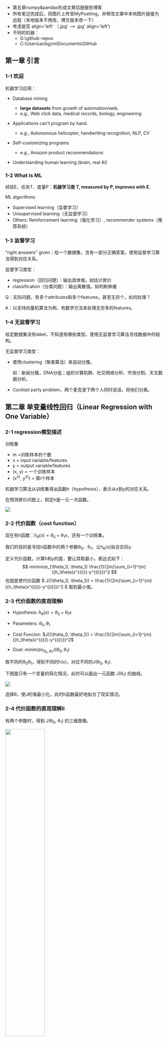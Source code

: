 - 第五章numpy&pandas形成文章后链接到博客
- 所有笔记完成后，将图片上传至MyPostImg，并修改文章中本地图片链接为远程（本地版本不用改，博文版本改一下）
- 考虑是否 align='left' （.jpg' --> .jpg' align='left')
- 不同的机器：
  - G:\github-repos
  - C:\Users\acbgzm\Documents\GitHub

## 第一章 引言

### 1-1 欢迎

机器学习应用：

- Database mining
  - **large datasets** from growth of automation/web.
  - e.g., Web click data, medical records, biology, engineering

- Applications can't program by hand.
  - e.g., Autonomous helicopter, handwriting recognition, NLP, CV
- Self-customizing programs
  - e.g., Amazon product recommendations

- Understanding human learning (brain, real AI)



### 1-2 What is ML

经验E、任务T、度量P：**机器学习是 T, measured by P, improves with E.**

ML algorithms:

- Supervised learning（监督学习）
- Unsupervised learning（无监督学习）
- Others: Reinforcement learning（强化学习）, recommender systems（推荐系统）



### 1-3 监督学习

"right answers" given：给一个数据集，含有一部分正确答案。使用监督学习算法得到对应关系。

监督学习类型：

- regression（回归问题）：输出具体值。如估计房价
- classification（分类问题）：输出离散值。如判断肿瘤

Q：实际问题，有多个attributes和多个features，甚至无穷个，如何处理？

A：以支持向量机算法为例，有数学方法来处理无穷多的features。



### 1-4 无监督学习

给定数据集没有label，不知道有哪些类型。使用无监督学习算法寻找数据中的结构。

无监督学习类型：

- 使用clustering（聚类算法）来自动分簇。

  如：新闻分簇，DNA分组；组织计算机群、社交网络分析、市场分割、天文数据分析。

- Cocktail party problem，两个麦克录下两个人同时说话，将他们分离。





## 第二章 单变量线性回归（Linear Regression with One Variable）

### 2-1 regression模型描述

训练集

- m =训练样本的个数
- x = input variable/features
- y = output variable/features
- (x, y) = 一个训练样本
- (x<sup>(i)</sup>, y<sup>(i)</sup>) = 第i个样本



机器学习算法从训练集得出函数h（hypothesis），表示从x到y的对应关系。

在预测房价问题上，假定h是一元一次函数。

<img src='C:\Users\acbgzm\Documents\GitHub\MyPostImage\ml-notes-img\andrewng\1.jpg' />




### 2-2 代价函数（cost function）

现在有h函数：$h_\theta(x) = \theta_0 + \theta_1x$，还有一个训练集。

我们的目的是寻找h函数中的两个参数θ<sub>0</sub>、θ<sub>1</sub>，让h<sub>θ</sub>(x)拟合实际y.

定义代价函数，计算h和y的差，要让其取最小，表达式如下：
$$
minimize_{\theta_0, \theta_1}  \frac{1}{2m}\sum_{i=1}^{m}({h_\theta(x^{(i)})-y^{(i)}})^2
$$
也就是使代价函数  $ J({\theta_0, \theta_1}) = \frac{1}{2m}\sum_{i=1}^{m}({h_\theta(x^{(i)})-y^{(i)}})^2 $  取到最小值。



### 2-3 代价函数的直观理解I

- Hypothesis:		$h_\theta(x) = \theta_0 + \theta_1x$

- Parameters:		$\theta_0, \theta_1$

- Cost Funcion:	 $J({\theta_0, \theta_1}) = \frac{1}{2m}\sum_{i=1}^{m}({h_\theta(x^{(i)})-y^{(i)}})^2$

- Goal:					$minimize_{\theta_0, \theta_1} J({\theta_0, \theta_1})$ 

取不同的θ<sub>0</sub>θ<sub>1</sub>，得到不同的h(x)，对应不同的J(θ<sub>0</sub>, θ<sub>1</sub>).

下图是只有一个变量的简化情况，此时可以画出一元函数 J(θ<sub>1</sub>) 的曲线。

<img src='C:\Users\acbgzm\Documents\GitHub\MyPostImage\ml-notes-img\andrewng\2.jpg' />

选择θ，使J的值最小化。此时h函数最好地拟合了现实情况。



### 2-4 代价函数的直观理解II

有两个参数时，得到 J(θ<sub>0</sub>, θ<sub>1</sub>) 的三维图像。

<img src='C:\Users\acbgzm\Documents\GitHub\MyPostImage\ml-notes-img\andrewng\3.jpg'  width="50%" height="50%"/>

可以用等高线图在平面上展示。中心点处函数值最小。

<img src='C:\Users\acbgzm\Documents\GitHub\MyPostImage\ml-notes-img\andrewng\4.jpg'  width="50%" height="50%"/>

我们希望有一个算法，来**自动找到使 J 最小的参数 θ** .



### 2-5 梯度下降（gradient descent）

1. 开始时，给θ设置初始值；

2. 改变θ，使 J 的值减少，直到取到了局部最小值；

3. 重复上个过程。

直观解释：

<img src='C:\Users\acbgzm\Documents\GitHub\MyPostImage\ml-notes-img\andrewng\5.jpg'  width="50%" height="50%"/>

​		不同的初始点可能走到不同的结束点。

数学解释：

<img src='C:\Users\acbgzm\Documents\GitHub\MyPostImage\ml-notes-img\andrewng\6.jpg'  width="70%" height="70%"/>

​		α 是学习率，表示梯度下降的步幅大小。偏导数表示梯度下降的方向。

​		需要注意的是，要让多个 θ 同时更新。先计算多个temp值，再一起赋新值。



### 2-6  梯度下降的直观理解

偏导数的直观解释：

<img src='C:\Users\acbgzm\Documents\GitHub\MyPostImage\ml-notes-img\andrewng\7.jpg'  width="50%" height="50%"/>

​		以单个变量的函数为例。偏导数的值保s证了 θ 一定朝 J 下降的方向变化。

学习率 α 的直观解释：

<img src='C:\Users\acbgzm\Documents\GitHub\MyPostImage\ml-notes-img\andrewng\8.jpg'  width="50%" height="50%"/>

​		α 太小，步数太多；α 太大，会导致无法收敛甚至发散。

在到达optimum点后，偏导数值为0，梯度下降算法就什么也不做了。

当学习率 α 不变时，梯度下降进行的过程中，偏导数通常会变小，因此每一步下降幅度会减小。

因此在接近局部最小值时，步子会变小。

<img src='C:\Users\acbgzm\Documents\GitHub\MyPostImage\ml-notes-img\andrewng\9.jpg'  width="50%" height="50%"/>



### 2-7 线性回归的梯度下降

<img src='C:\Users\acbgzm\Documents\GitHub\MyPostImage\ml-notes-img\andrewng\10.jpg'  width="70%" height="70%"/>

<img src='C:\Users\acbgzm\Documents\GitHub\MyPostImage\ml-notes-img\andrewng\11.jpg'  width="70%" height="70%"/>

这个梯度下降算法称为 **batch** 梯度下降。

​		原因是：每一步梯度下降，都计算了**整个训练集m个样本**的插值平方总和。

​		也有方法不全览整个训练集，每次只关注小子集。这将在之后介绍。

接下来的课：

- 在线性代数上，存在一个解法，可以在不需要多步梯度下降的情况下，也能解出代价函数的最小值，这是另一种称为正规方程(**normal equations**)的方法。实际上在数据量较大的情况下，梯度下降法比正规方程要更适用一些。
- 梯度下降的通用算法





## 第三章 线性代数

### 3-1 矩阵和向量

向量是一个 n × 1 的矩阵。

默认的下标从1开始。



### 3-2 加法和标量乘法



### 3-3 矩阵与向量相乘

一元线性回归可以转换成矩阵和向量相乘。

下图是矩阵和向量的构造方法，以及代码。

<img src='C:\Users\acbgzm\Documents\GitHub\MyPostImage\ml-notes-img\andrewng\12.jpg'  width="70%" height="70%"/>



### 3-4 矩阵乘法

<img src='C:\Users\acbgzm\Documents\GitHub\MyPostImage\ml-notes-img\andrewng\13.jpg' />



### 3-5 矩阵乘法的性质

矩阵乘法是：

- 不可交换的 A × B ≠ B × A 
- 可结合的  (A × B)× C = A ×(B× C）

单位矩阵 I ：

- A · I = I · A = A



### 3-6 逆、转置

矩阵的逆

- AA<sup>-1</sup> = A<sub>-1</sub>A = I ，A是满秩方阵

矩阵的转置

- A<sup>T</sup><sub>ij</sub> = A<sub>ji</sub>





-----

## 第四章 多变量线性回归（Linear Regression with Multiple Variables）

### 4-1 多维特征

从只有1个变量的情况，推广到有m组n维特征的情况。

$h_\theta(x) = \theta_0 + \theta_1x_1 + \theta_2x_2 + ... + \theta_nx_n$

设x<sub>0</sub> = 1，则$h_\theta(x) = \theta^Tx$（写成向量内积表达式）



### 4.2 多变量梯度下降

<img src='C:\Users\acbgzm\Documents\GitHub\MyPostImage\ml-notes-img\andrewng\14.jpg'  width="70%" height="70%"/>



### <span id="4.3">4.3 梯度下降技巧1-特征缩放</span>

当多个特征取值范围相差很大，梯度下降收敛得很慢。

因此，进行**Feature Scaling**，将每个特征都控制在约 -1 ≤ x<sub>i</sub> ≤ 1 的范围内。

<img src='C:\Users\acbgzm\Documents\GitHub\MyPostImage\ml-notes-img\andrewng\15.jpg'  width="70%" height="70%"/>

 除了除以最大值，还有一个均值归一化的工作（**mean normalization**），让特征的均值接近0.

具体做法是用 （x<sub>i</sub> - μ<sub>i</sub>）代替 x<sub>i</sub>。

<img src='C:\Users\acbgzm\Documents\GitHub\MyPostImage\ml-notes-img\andrewng\16.jpg'  width="70%" height="70%"/>



### <span id="4.4">4.4 梯度下降技巧2-学习率</span>

绘制随迭代次数增加，代价函数值的变化图象，来确定梯度下降算法在正常运行。

也可以用设置阈值（检测平滑）的方式自动测试，但确定阈值是困难的。看图像在大多数时候更方便直观。

<img src='C:\Users\acbgzm\Documents\GitHub\MyPostImage\ml-notes-img\andrewng\17.jpg' />

当代价函数曲线是上升的或不收敛，通常的解决方法是使用更小的 α 值。

α 太小会让收敛变得很慢，多试几次，选一个合适的 α 值。



### <span id="4.5">4.5 选择合适的特征和多项式回归（polynomial regression）</span>

通过对函数图像的了解，和对数据的了解，**选择合适的特征**，来获得更好的模型。

如预测房屋价格，可以选择房屋的size，或者房屋的宽度等特征。

用多项式回归（**polynomial regression**）来理解选择特征：

<img src='C:\Users\acbgzm\Documents\GitHub\MyPostImage\ml-notes-img\andrewng\18.jpg' />

​		作简单的处理来拟合多项式模型：让x<sub>i</sub>为size的i次方，或对size开方。

​		在这种指数变换的情况下，做特征scaling是很有必要的。

也有些算法能够观察给出的数据，**自动**选择特征。



### 4.6 正规方程

对于某些**线性回归问题**，正规方程可以求解参数 θ 的最优值。

**正规方程：**

当 θ 是一个实数，让代价函数导数为0，可以解出 θ 的值。（函数求极小值，找导数为 0 的点）

推广到 θ 是向量，通过设置代价函数的偏导数为0，求解 θ 。

<img src='C:\Users\acbgzm\Documents\GitHub\MyPostImage\ml-notes-img\andrewng\19.jpg'  width="70%" height="70%"/>

具体做法：构造 m*(n+1) 矩阵 X 和 m 维向量 y ，用最小二乘法计算 θ 。

<img src='C:\Users\acbgzm\Documents\GitHub\MyPostImage\ml-notes-img\andrewng\20.jpg'  width="70%" height="70%"/>



<img src='C:\Users\acbgzm\Documents\GitHub\MyPostImage\ml-notes-img\andrewng\21.jpg'  width="70%" height="70%"/>

**使用正规方程法，不需要做特征scaling。**



线性回归问题的求解参数 θ：

- 梯度下降：在减小代价函数的过程中，**迭代变换  θ ** 。
  - 需要选择 α 并进行需要多次迭代

- 正规方程：**解析求解，只需一步**。
  - n 很大时，(X<sup>T</sup>X)<sup>-1</sup> 很难算（n10000时是进行选择的边缘）



### <span id="4.7">4.7 *正规方程及不可逆性</span>

使用正规方程求解参数 $\theta = (X^TX)^{-1}X^Ty$ 时，如果：

**X<sup>T</sup>X不可逆**时（其实发生得很少）

- 咋办？	如在Octave里，有**求伪逆的函数 pinv**，矩阵不可逆时也可以正常求解。 
- 原因？    矩阵不满秩。
  - **多个 x 线性相关**。修改冗余的特征
  - **m≤n（特征多，数据少）**。用正则化（**regularization**）解决





-----

## 第五章 Octave Tutorial

由于Octave不再具有先进性，我学习了Python3的numpy和pandas库，[笔记见代码和注释](https://github.com/ACBGZM/ml-notes/tree/master/ng-ml2014/code/01-numpyandpandas)。

***（todo：此处总结成一篇文章后，链接到个人博客去）***

### 5.6 向量化

将一般的运算转化成**使用线性代数库的矩阵、向量运算**。

<img src='C:\Users\acbgzm\Documents\GitHub\MyPostImage\ml-notes-img\andrewng\22.jpg'  width="70%" height="70%"/>

在线性回归问题，同步更新θ的问题上，向量运算如下：

<img src='C:\Users\acbgzm\Documents\GitHub\MyPostImage\ml-notes-img\andrewng\23.jpg' />

- **θ 是向量，α 是数，δ 是向量**。最终目的是**更新 θ 向量**。
- 对于 δ ，是由多个数组成的向量。
  - δ<sub>k</sub> 由 h-y和x<sub>k</sub><sup>(i)</sup>相乘再相加而来，**h-y是插值是一个数，x<sub>k</sub><sup>(i)</sup>是第i行第k个属性值也是一个数，δ<sub>k</sub> 就是一个数**。
  - **δ 是由数组成的向量**。
  - 整体上，也可以看做图片上 $u = 2v + 5w$ 的向量相加形式：先纵向形成向量，**所有的h-y是一样的，也就是是一个倍数，x是第i行数据的一个向量。δ就像u一样，做类似的向量×系数再相加**。





-----

## 第六章 逻辑回归（Logistic Regression）

当要预测的 y 是离散的，就是 Classification 问题。

Logistic Regression 算法就是一个广泛应用的 Classification 算法。

### 6.1 分类问题（classification）

Q：为什么线性回归不好用了？

A：线性回归解决这类问题的方法是拟合后设置阈值，再区分成离散值。

​	   如图，当在远处值，拉低了直线的斜率，就会让前面的肿瘤被误判成0.

（别忘了 x<sub>0</sub> 默认为1，以此让 θ<sub>0 </sub>作为偏移量，让直线离开原点）

<img src='C:\Users\acbgzm\Documents\GitHub\MyPostImage\ml-notes-img\andrewng\24.jpg'  />

另外，与linear regression不同，logistic regression算法需要让 $h_\theta(x)$ 的值在 [0, 1]。



### 6.2 假设表示（hypothesis representation）

当有一个分类问题，我们要用哪个方程，来表示我们的假设？

<img src='C:\Users\acbgzm\Documents\GitHub\MyPostImage\ml-notes-img\andrewng\25.jpg'  />

Sigmoid/Logistic 方程如图，我们通过拟合出 θ，让 x 和 h 反应真实情况。

从结果上，我们的结论是 $h_\theta(x)=P(y=1|x;\theta)$ ，即：x 这个样本，有 h 的概率，是 y=1 代表的情况.

（" probability that y = 1, given x, parameterized by θ "）

 

### 6.3 判定边界（decision boundary）

这个概念让我们理解假设函数 h 是如何做出预测的。

<img src='C:\Users\acbgzm\Documents\GitHub\MyPostImage\ml-notes-img\andrewng\26.jpg'  width="60%" height="60%"/>

- 当 $\theta^Tx ≥ 0$ 时，有  $h_\theta(x) = g(\theta^Tx) ≥ 0.5$ ，取离散值 y = 1；

- 当 $\theta^Tx ≤ 0$ 时，有  $h_\theta(x) = g(\theta^Tx) ≤ 0.5$ ，取离散值 y = 0。

一个例子：

<img src='C:\Users\acbgzm\Documents\GitHub\MyPostImage\ml-notes-img\andrewng\27.jpg'  width="60%" height="60%"/>

以途中两个x的情况为例，$\theta$ 可以确定一条直线，把 y = 1 和 y = 0 的情况分隔开，这条直线就叫判定边界。

在 [4.5 节](#4.5)中介绍了多项式回归，在特征 x 中，添加额外的高阶多项式项。在逻辑回归中也适用：

<img src='C:\Users\acbgzm\Documents\GitHub\MyPostImage\ml-notes-img\andrewng\28.jpg'  width="60%" height="60%"/>

区别是线性回归改的是 $h_\theta(x) = \theta^Tx$，而逻辑回归问题改的是 $\theta^Tx$ ， $h_\theta(x) = g(\theta^Tx)$。

需要注意的是：判定边界是由 θ 确定的，不是由训练集定义的。训练集的 x 所做的只是拟合出合适的 θ。

问题来了：如何根据数据，自动拟合出参数 θ ？（有些包的函数可以，如scipy）



### 6.4 代价函数（cost function）

问题如下：如何选择 θ ？该定义怎样的代价函数来迭代 θ ？

<img src='C:\Users\acbgzm\Documents\GitHub\MyPostImage\ml-notes-img\andrewng\29.jpg'  width="50%" height="50%"/>

在线性回归问题中，$h_\theta(x)=\theta^Tx$ 是线性函数，定义 $Cost(h_\theta(x), y) = \frac{1}{2}(h_\theta(x)-y)^2$ ，进而定义代价函数 $J(\theta) = \frac{1}{m} \Sigma Cost$。$J(\theta)$是 convex 函数，梯度下降可以应用。

而在逻辑回归问题中， $h_\theta(x) = \frac{1}{1+e^{-\theta^Tx}}$ **不是线性**的，如果还是像线性回归那样计算 $J(\theta)$ ，会发现 $J(\theta)$ 是一个 **non-convex 函数，使梯度下降无法应用**。

<img src='C:\Users\acbgzm\Documents\GitHub\MyPostImage\ml-notes-img\andrewng\30.jpg'  width="60%" height="60%"/>

需要另外找一个是凸函数的Cost函数：
$$
\begin{equation}
Cost(h_\theta(x), y)=\left\{
\begin{array}{rcl}
-log(h_\theta(x)) & \text{if} \quad y=1\\
-log(1-h_\theta(x)) & \text{if} \quad y=0\\
\end{array} \right.
\end{equation}
$$

- y = 1 时，预测出的 h 越偏离 1，Cost 越大；

<img src='C:\Users\acbgzm\Documents\GitHub\MyPostImage\ml-notes-img\andrewng\31.jpg'  width="60%" height="60%"/>

- y = 0 时，预测出的 h 越偏离 0，Cost 越大。

<img src='C:\Users\acbgzm\Documents\GitHub\MyPostImage\ml-notes-img\andrewng\32.jpg'  width="60%" height="60%"/>

本节定义了单训练样本的代价函数，虽然没有进行详细的凸性分析，但代价函数此时是凸函数。接下来将扩展此结论，给出整个训练集的代价函数的定义。并给出更简单的写法。



### 6.5 简化代价函数和应用梯度下降

**简化代价函数：**

- 逻辑回归的代价函数：

$$
J(\theta) = \frac{1}{m}\sum_{i=1}^{m}Cost({h_\theta(x^{(i)}), y^{(i)}})
$$

$$
\begin{equation}
Cost(h_\theta(x), y)=\left\{
\begin{array}{rcl}
-log(h_\theta(x)) & \text{if} \quad y=1\\
-log(1-h_\theta(x)) & \text{if} \quad y=0\\
\end{array} \right.
\end{equation}
$$

$$
Note:y总是取0或1
$$

- Cost函数简写为：

$$
Cost(h_\theta(x), y)= -y \log h_\theta(x)-(1-y) \log(1-h_\theta(x))
$$

- 代价函数简写为：

$$
J(\theta) = -\frac{1}{m}[\sum_{i=1}^{m}y^{(i)} \log h_\theta(x^{(i)})+(1-y^{(i)}) \log(1-h_\theta(x^{(i)}))]
$$

Q：为什么选择这样形式的代价函数？

A：虽然没有详细解释，但这个式子是通过极大似然法得来的，是统计学中，为不同的模型快速寻找参数的方法。并且这是一个convex函数。

**应用梯度下降：**

<img src='C:\Users\acbgzm\Documents\GitHub\MyPostImage\ml-notes-img\andrewng\33.jpg' />

（todo：↑ 上式少写了一个 $\frac{1}{m}$？）

从形式上，逻辑回归和线性回归的梯度下降表达式一样。但两者的 $h_\theta(x)$ 定义不同，实际上是完全不同的东西。

在线性回归介绍的方法，像 [如何监控梯度下降正常运行](#4.4)、[feature scaling](#4.3) 在逻辑回归也适用。



### 6.6 高级优化

<img src='C:\Users\acbgzm\Documents\GitHub\MyPostImage\ml-notes-img\andrewng\34.jpg' />

除了梯度下降，还有其他的高级算法能让 $J(\theta)$ 收敛。如共轭梯度、BFGS、L-BFGS。

只需知道用法即可，不一定要弄清所有的实现细节，也不要自己去实现这些算法。

```matlab
function [jVal, gradient] = costFunction(theta)
	jVal = (theta(1) - 5) ^ 2 + (theta(2) - 5) ^ 2;
	gradient = zeros(2, 1);
	gradient(1) = 2 * (theta(1) - 5);
	gradient(2) = 2 * (theta(1) - 5);

options = optimset('GradObj', 'on', 'MaxIter', '100');
initialTheta = zeros(2, 1)
[optTheta, functionVal, exitFlag] = fminunc(@costFunction, initialTheta, options)
```

以上代码调用 fminunc 来进行函数的收敛和 optTheta 的迭代。

对于一般场景的逻辑回归，多个theta的处理方式如下：

<img src='C:\Users\acbgzm\Documents\GitHub\MyPostImage\ml-notes-img\andrewng\35.jpg'  width="60%" height="60%"/>



### 6.7 多分类问题：一对多（multi-class classification）

训练集的数据有多个分类，如何拟合分类器？

one-vs-all 方法：把训练集的每个类别分别单独拟合一个分类器。

<img src='C:\Users\acbgzm\Documents\GitHub\MyPostImage\ml-notes-img\andrewng\36.jpg'  width="70%" height="70%"/>

训练一个逻辑回归分类器 $h_\theta^{(i)}(x)$ ，对于每个类别 $i$ ，分类器预测 $y = i$ 的概率。

为了预测任意一个输入 $x$ 的分类，取 $\substack{\max\\i}h_\theta^{(i)}(x)$ ，即让分类器取最大概率值的 $i$ 类别。





-----

## 第七章 正则化（Regularization）

### <span id="7.1">7.1 过拟合问题（overfitting）</span>

<img src='C:\Users\acbgzm\Documents\GitHub\MyPostImage\ml-notes-img\andrewng\37.jpg'  width="70%" height="70%"/>

- **过拟合（overfit）**：过于贴近训练数据的特征了，在训练集上近乎完美的预测/区分了所有的数据，但是**缺乏泛化能力**，在新的测试集上表现不佳。

- **欠拟合（underfit）**：测试样本的特性没有学习到，或模型过于简单无法拟合或区分样本。



(**识别过拟合、欠拟合的情况。**)

当 **features 的数量太多**，甚至比 training data 的数量都多，就很有可能出现过拟合。比如像窗户的数量、门的数量等特征，看上去都与房屋的价格有关。

**解决过拟合问题的方法**：

- **减少特征的数量**
  - 人工选择特征，进行取舍。舍弃特征的同时也会舍弃信息。
  - 使用模型选择算法，自动选择保留的特征。（在之后介绍）
- **正则化（regularization）**
  - 保留所有特征，但减少参数 $\theta_j$ 的量级/大小。
  - 情况：有多个特征、并且每个特征都是或多或少有用的，我们不希望把他们舍弃掉。



### <span id="7.2">7.2 正则化的直观理解、代价函数（cost function）</span>

#### 正则化的直观理解：

<img src='C:\Users\acbgzm\Documents\GitHub\MyPostImage\ml-notes-img\andrewng\38.jpg'  width="60%" height="60%"/>

通过减小参数 θ<sub>3</sub>、θ<sub>4</sub> 的值，给 x<sub>3</sub>、x<sub>4</sub> 两个特征加入惩罚，曲线就跟二次函数没什么区别了。

这就是正则化背后思想：

<img src='C:\Users\acbgzm\Documents\GitHub\MyPostImage\ml-notes-img\andrewng\39.jpg'  width="60%" height="60%"/>

不知道具体哪些特征 x 该舍弃掉，就**减小所有参数 θ** 。

#### 具体方法

在 $J(\theta)$ 后面加上一项 $\lambda\sum^{n}_{i=1}\theta_j^2$ ，在收敛 $J(\theta)$ 的同时让所有 $\theta$ 变小。

tips：

- 通常不含常数项 $\theta_0$ ，但影响不大。
- 要**选择合适的正则化参数 $\lambda$**。$\lambda$ 的作用是在两个目标中平衡：表达式前面的项代表**对数据更好的拟合**，后面的项代表**让参数尽量小来避免过拟合**。
  - $\lambda$ 越大，$\theta$ 的惩罚越大。如果 $\lambda$ 太大，$\theta$ 都接近0，就相当于把假设函数的项都忽略掉了，最后只剩一个常数项 $\theta _0$，造成欠拟合。

(问题：**如何自动选择 $\lambda$** ？)



### <span id="7.3">7.3 线性回归的正则化（regularized linear regression）</span>

拟合线性回归模型的两种算法：**基于梯度下降、基于正规方程**。

#### 梯度下降

在 $J(\theta)$ 的最后加一项 $\frac{\lambda}{2m}\sum^n_{j=1}\theta^2_j$ 。

<img src='C:\Users\acbgzm\Documents\GitHub\MyPostImage\ml-notes-img\andrewng\40.jpg'  width="60%" height="60%"/>

梯度下降，求偏导 $\frac{\lambda}{m}\theta_j$ ：

<img src='C:\Users\acbgzm\Documents\GitHub\MyPostImage\ml-notes-img\andrewng\41.jpg'  width="60%" height="60%"/>

直观的理解，正则化的梯度下降是让 $\theta_j$ **每次额外乘以一个比1略小的数** $(1-\alpha\frac{\lambda}{m})$ ，每次都把参数改小一点。

将 θ<sub>0</sub> 和其余 θ 区别开。（$(1-\alpha\frac{\lambda}{m})$ 跟1差不多大，所以区分开的影响不大。可以对比两个式子看正则化给梯度下降带来的变化。）

#### 正规方程

回忆一下正规方程：构造 m*(n+1) 矩阵 X 和 m 维向量 y ，设定代价函数的导数为 0，用最小二乘法计算 θ。

正规方程正则化的方式是加一个 (n+1)*(n+1) 的方阵，这个方阵的构造如下图所示。

<img src='C:\Users\acbgzm\Documents\GitHub\MyPostImage\ml-notes-img\andrewng\42.jpg'  width="60%" height="60%"/>

***正则化中的 $X^TX$不可逆问题（见[4.7](#4.7)）**：

<img src='C:\Users\acbgzm\Documents\GitHub\MyPostImage\ml-notes-img\andrewng\43.jpg'  width="60%" height="60%"/>

在不进行正则化时，一些语言的库函数也可以**计算不可逆的矩阵**。

进行正则化后，如果 $\lambda>0$ ，可证得 $(X^TX+\lambda R)$ **一定是可逆的**。



### <span id="7.4">7.4 逻辑回归的正则化（regularized logistic regression）</span>

跟线性回归的梯度下降差不多。

在 $J(\theta)$ 的最后加一项 $\frac{\lambda}{2m}\sum^n_{j=1}\theta^2_j$ 。

<img src='C:\Users\acbgzm\Documents\GitHub\MyPostImage\ml-notes-img\andrewng\44.jpg'  width="60%" height="60%"/>

梯度下降求偏导 $\frac{\lambda}{m}\theta_j$ ：

<img src='C:\Users\acbgzm\Documents\GitHub\MyPostImage\ml-notes-img\andrewng\45.jpg'  width="60%" height="60%"/>

实现方法：先定义代价函数：

<img src='C:\Users\acbgzm\Documents\GitHub\MyPostImage\ml-notes-img\andrewng\46.jpg'  width="60%" height="60%"/>

再把代价函数用到fminunc：```fminunc(@costFunction);``` 。





-----

## 第八章 神经网络：表述（Neural Networks: Representation）

### <span id="8.1">8.1 非线性假设</span>

Q：为什么要学习神经网络算法？（跟线性回归、逻辑回归相比有什么先进性）

A：如果**n太大，feature太多**，之前介绍的算法就不理想了。 对于许多实际的机器学习问题，n一般是很大的。

<img src='C:\Users\acbgzm\Documents\GitHub\MyPostImage\ml-notes-img\andrewng\47.jpg'  width="60%" height="60%"/>

如图，100个n会产生约5000个二次项，对应同样多的参数。如果包含所有的二次项，运算量会很大，并且很可能会出现过拟合的现象。如果再包含三次项，……。当**n很大**，通过增加feature来建立非线性分类器不是一个好办法。

而现实中的问题往往有很大的n。如50\*50分辨率的灰度图像，要存储每个像素的值，n=50\*50=2500；进行特征映射，n=2500*2500/2≈3,000,000。



### <span id="8.2">8.2 神经元和大脑</span>

可以用单个算法来模拟大脑的学习算法吗？

本节课举例论证了：人的一些感官是相通的——可以把任何sensor接入大脑，然后大脑的学习算法就能找出学习数据的方法，并处理这些数据。

现在的问题：如何找出大脑的学习算法？



### <span id="8.3">8.3 模型表示Ⅰ</span>

当使用神经网络时，如何表示我们的假设或模型？大脑里的神经元是相互连接的，通过接收、处理、传递电信号的方式工作 。

通过以下方式表示单个的人工神经元：

<img src='C:\Users\acbgzm\Documents\GitHub\MyPostImage\ml-notes-img\andrewng\48.jpg'  width="80%" height="80%"/>

模型的表示：

<img src='C:\Users\acbgzm\Documents\GitHub\MyPostImage\ml-notes-img\andrewng\49.jpg'  width="80%" height="80%"/>

- 用 $a_i^{(j)}$ 表示第 $j$ 层的第 $i$ 个神经元。

- 用 $\Theta^{(j)}$ 表示从第 $j$ 层到 $j+1$  层的权重矩阵。

- 如果一个网络，在第 $j$ 层有 $s_j$ 个单元，在第 $j+1$ 层有 $s_{j+1}$ 个单元，那么 $\Theta^{(j)}$ 的维度是 $s_{j+1}×(s_j+1)$。是**从后往前**的形式。
  - 我的理解：矩阵的行是下一层的每个神经元的权重列表，列对应上一层的神经元。列要加一是**加上上一层的偏置**，也就是$x_0$。



### <span id="8.4">8.4 模型表示Ⅱ：向量化和前向传播</span>

*本章直观地理解向量化的方法，并明白为什么这是学习复杂的非线性假设函数的好方法。*

向前传播的向量化：

<img src='C:\Users\acbgzm\Documents\GitHub\MyPostImage\ml-notes-img\andrewng\50.jpg'  width="80%" height="80%"/>

- $z^{(j+1)} = \Theta^{(j)}a^{(j)}$，每层的 $z:(s_{j+1}×1)$ 是偏置矩阵 $\Theta:(s_{j+1}×(s_j+1))$ 和上层的输出 $a:((s_j+1)×1)$ 做矩阵运算得出的。

- $a^{(j)} = g(z^{(j)})$，每行的输出 $a$ 是对 $z$ 做 sigmoid 运算。
- 每一层都添加偏置  $a_0^{(j)}=1$

这种前向传播的方法也可以帮助我们了解神经网络的作用，和神经网络算法为什么能在学习非线性假设函数时有好的表现。

<img src='C:\Users\acbgzm\Documents\GitHub\MyPostImage\ml-notes-img\andrewng\51.jpg'  width="80%" height="80%"/>

神经网络在每一层都像是做一个逻辑回归，根据输入拟合一些权值；而且每层的输入都是前层根据自动拟合的权值，计算得到的输出，因此可以包含一些很复杂的特征。神经网络可以利用隐藏层计算更复杂的特征，并最终输出到输出层。

*在接下来的两章，讨论具体的例子，描述如何利用神经网络来计算输入的非线性假设函数。*



### <span id="8.5">8.5 举例直观理解Ⅰ</span>

使用神经网络计算 AND 门：

<img src='C:\Users\acbgzm\Documents\GitHub\MyPostImage\ml-notes-img\andrewng\52.jpg'  width="80%" height="80%"/>

计算 OR 门：

<img src='C:\Users\acbgzm\Documents\GitHub\MyPostImage\ml-notes-img\andrewng\53.jpg'  width="80%" height="80%"/>

只要设置恰当的权值，神经网络就能起到相应的作用。



### <span id="8.6">8.6 举例直观理解Ⅱ</span>

使用感知机来解决非线性问题：亦或。

使用有一层隐藏层的神经网络计算 NOR 函数：

<img src='C:\Users\acbgzm\Documents\GitHub\MyPostImage\ml-notes-img\andrewng\54.jpg'  width="80%" height="80%"/>

x<sub>1</sub> NOR x<sub>2</sub> = (x<sub>1</sub> AND x<sub>2</sub>)    OR    ( (NOT x<sub>1</sub>) AND (NOT x<sub>2</sub>) )

通过识别手写数字的视频展示了，神经网络可以学习相当复杂的函数，并且有一定的抗干扰能力：

<img src='C:\Users\acbgzm\Documents\GitHub\MyPostImage\ml-notes-img\andrewng\55.jpg'  width="60%" height="60%"/>



### <span id="8.7">8.7 神经网络的多元分类问题（multi-class clasification）</span>

上节的手写数字识别问题就是多分类问题，需要识别10种类型的数字。

<img src='C:\Users\acbgzm\Documents\GitHub\MyPostImage\ml-notes-img\andrewng\56.jpg'  width="80%" height="80%"/>

方法是设置多个输出层神经元，再把训练集 $(x^{(i)},y^{(i)})$ 、输出 $h_\Theta(x^{(i)})=y^{(i)}$ 的 $y$ 都变成向量的形式。途中输出分成四类，则 $y$ 是四维向量。

*本章讲述了如何构建模型来表示神经网络算法。在下一章，将学习如何构建训练集，如何让神经网络自动学习参数。*





## 第九章 神经网络的学习（Neural Networks: Learning）

讲一个学习算法，可以在给定数据集上，为神经网络拟合参数。

### <span id="9.1">9.1 代价函数（cost function）</span>

#### 神经网络的符号表示：

<img src='C:\Users\acbgzm\Documents\GitHub\MyPostImage\ml-notes-img\andrewng\57.jpg'  width="80%" height="80%"/>

- $L$：层数
- $s_l$：第 $l$ 层的神经元数（不含偏置神经元）

- $K$：输出神经元的个数。
  - 二元神经网络的 $s_l=K=1$，多元神经网络的 $s_l=K$。
  - $h_\Theta(x) ∈ \R^K$



#### 神经网络的代价函数：

逻辑回归的代价函数一般表达式如下：
$$
J(\theta) = -\frac{1}{m}\bigg[\sum_{i=1}^{m}y^{(i)} \log h_\theta(x^{(i)})+(1-y^{(i)}) \log(1-h_\theta(x^{(i)}))\bigg]+\frac{\lambda}{2m}\sum_{j=1}^n\theta^2_j
$$
对于神经网络，有
$$
h_\Theta(x)∈\R^K,(h_\Theta(x))_i=i^{th} output
$$

$$
J(\Theta) = -\frac{1}{m}\bigg[\sum_{i=1}^{m}\sum_{k=1}^{K}y^{(i)}_k \log (h_\Theta(x^{(i)}))_k+(1-y^{(i)}_k) \log(1-h_\Theta(x^{(i)}))_k\bigg] \\
+\frac{\lambda}{2m}\sum_{l=1}^{L-1}\sum_{i=1}^{s_l}\sum_{j=1}^{s_{l+1}}(\Theta^{(l)}_{ji})^2
$$

与逻辑回归的代价函数不同点在于：

- 把 K 个输出神经元的损失加起来，再求 m 个数据上的平均

- 正则化项，取所有边权重的平方和。i 从1开始，不含偏移神经元的权重。



### <span id="9.2">9.2 反向传播算法（backpropagation algorithm）</span>

*一个让上节的损失函数取到最小值的算法*

上节定义了 $J(\Theta)$，如果想让 $J(\Theta)$ 取到最小值，就需要计算 $\frac{\partial}{\partial\Theta^{(l)}_{ij}}J(\Theta)$

首先来看**前向传播的向量化**：

<img src='C:\Users\acbgzm\Documents\GitHub\MyPostImage\ml-notes-img\andrewng\58.jpg'  width="80%" height="80%"/>

此处可以仔细理解一下**前向传播的计算过程**。

- 以上图为例，如果只有一组数据集 $(x, y)$，
-  $a^{(1)}$的规格是 3×1，$\Theta^{(1)}$的规格是 5×3，
- 向量化后相乘，得到 $z^{(2)}$的规格是 5×1，求sigmoid后加一个偏移项则 $a^{(2)}$的规格是 6×1，
- $\Theta^{(2)}$的规格是 5×6，相乘得到 $z^{(2)}$的规格是 5×1，
- 以此类推。使用前向传播，可以从输入，通过神经网络，得到输出。



回到主题，为了计算导数项 $\frac{\partial}{\partial\Theta^{(l)}_{ij}}J(\Theta)$，需要使用**反向传播算法**：

<img src='C:\Users\acbgzm\Documents\GitHub\MyPostImage\ml-notes-img\andrewng\59.jpg'  width="80%" height="80%"/>

- 对于每一个节点，我们计算这样一项 $\delta^{(l)}_j$，**代表了第 $l$ 层第 $j$ 个节点的“误差”**

- **从输出层，反向计算每层的误差**。

- 然后，根据 $\frac{\partial}{\partial\Theta^{(l)}_{ij}}J(\Theta) = a^{(l)}_j\delta^{(l+1)}_i$（此式省略了 $\lambda$ 等参数），可以**求得想要的偏导数**。



#### 反向传播算法的整体过程

<img src='C:\Users\acbgzm\Documents\GitHub\MyPostImage\ml-notes-img\andrewng\60.jpg'  width="80%" height="80%"/>

- 有训练集 $\{( x^{(1)},y^{(1)} ),...,(x^{(m)},y^{(m)})   \}$
- **设置初始误差矩阵** $\Delta^{(l)}_{ij}=0$
- For $i=1$ to $m$ ：
  - **设置输入层** $a^{(1)}=x^{(1)}$
  - 进行**前向传播**，求**每层输出** $a^{(l)}$
  - 使用 $y^{(i)}$ ，计算**输出层的误差**  $\delta^{(L)} =a^{(L)}-y^{(i)}$
  - 进行**反向传播**，计算**每层误差** $\delta^{(L-1)},\delta^{(L-2)},...,\delta^{(2)}$
  - **累加误差矩阵** $\Delta^{(l)}_{ij}:=\Delta^{(l)}_{ij}+ a^{(l)}_j\delta^{(l+1)}_i$
- 计算 $D$
  - $D^{(l)}_{ij}:=\frac{1}{m}\Delta^{(l)}_{ij}+\lambda\Theta^{(l)}_{ij}$，if $j ≠0$
  - $D^{(l)}_{ij}:=\frac{1}{m}\Delta^{(l)}_{ij}$               ，if $j =0$

- $\frac{\partial}{\partial\Theta^{(l)}_{ij}}J(\Theta) = D^{(l)}_{ij}$ ，求得偏导
- 使用偏导进行梯度下降，或其他高级优化算法



补充：

- 反向传播不用计算 $\delta^{(1)}$ ，因为不需要对输入层考虑误差项。

- 累加误差矩阵写成向量相乘形式： $\Delta^{(l)}_{ij}:=\Delta^{(l)}_{ij}+ \delta^{(l+1)}_i(a^{(l)}_j)^T$



### <span id="9.3">9.3 反向传播算法的直观理解</span>

前向传播的直观理解：

<img src='C:\Users\acbgzm\Documents\GitHub\MyPostImage\ml-notes-img\andrewng\61.jpg'  width="80%" height="80%"/>

反向传播的直观理解：

<img src='C:\Users\acbgzm\Documents\GitHub\MyPostImage\ml-notes-img\andrewng\62.jpg'  width="80%" height="80%"/>

可以把神经网络的代价函数中的主要部分，类比为线性回归的代价函数的方差计算。只需明确：本质上做的是“求与真实值y的偏离程度”这件事。

<img src='C:\Users\acbgzm\Documents\GitHub\MyPostImage\ml-notes-img\andrewng\63.jpg'  width="90%" height="90%"/>

而反向传播过程中，计算的 $\delta_j^{(l)}$ 就是 **cost 关于 z 的偏导数**。具体来说，cost 是一个关于真实值 y 和神经网络的输出值 h(x) 的函数。 $\delta_j^{(l)}$实际上是 cost 关于这些计算出的中间项的偏导数。$\delta_j^{(l)}$衡量的是，为了影响这些**中间值 z **（进而影响**整个神经网络的输出 h**），我们想要改变的神经网络的**权重**的程度。



### <span id="9.4">9.4 使用注意：展开参数</span>

*怎样将参数从矩阵展开成向量，以满足高级最优化步骤中的使用需要*

<img src='C:\Users\acbgzm\Documents\GitHub\MyPostImage\ml-notes-img\andrewng\64.jpg'  width="90%" height="90%"/>

如上图，定义一个代价函数 costFunction，输入参数是 theta，函数返回代价值 jVal 以及导数值（梯度） gradient。

然后将这个函数传递给高级最优化算法 fminunc，这些库函数都假定 theta、initialTheta 是参数向量，同时假定代价函数的第二个返回值，也就是梯度值 gradient 也是一个向量。

这部分在我们使用逻辑回归的时候没有问题，但在神经网络中，参数矩阵 $\Theta$ 和梯度矩阵$D$ 都是矩阵而非向量，因此需要将这些矩阵展开成向量，从而作为参数输入到函数中。





















### <span id="9.5">9.5 梯度检验</span>







### <span id="9.6">9.6 随机初始化</span>







### <span id="9.7">9.7 组合起来</span>







### <span id="9.8">9.8 无人驾驶</span>
